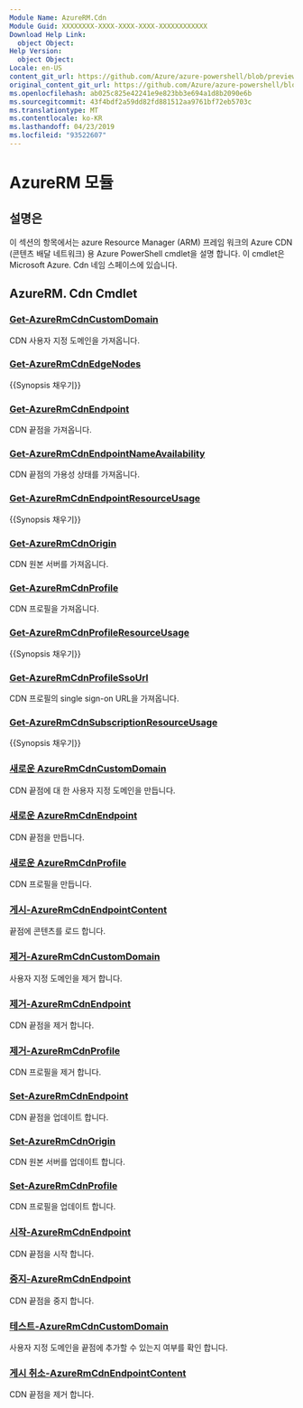 ```yaml
---
Module Name: AzureRM.Cdn
Module Guid: XXXXXXXX-XXXX-XXXX-XXXX-XXXXXXXXXXXX
Download Help Link:
  object Object: 
Help Version:
  object Object: 
Locale: en-US
content_git_url: https://github.com/Azure/azure-powershell/blob/preview/src/ResourceManager/Cdn/Commands.Cdn/help/AzureRM.Cdn.md
original_content_git_url: https://github.com/Azure/azure-powershell/blob/preview/src/ResourceManager/Cdn/Commands.Cdn/help/AzureRM.Cdn.md
ms.openlocfilehash: ab025c825e42241e9e823bb3e694a1d8b2090e6b
ms.sourcegitcommit: 43f4bdf2a59dd82fd881512aa9761bf72eb5703c
ms.translationtype: MT
ms.contentlocale: ko-KR
ms.lasthandoff: 04/23/2019
ms.locfileid: "93522607"
---
```

# AzureRM 모듈
## 설명은
이 섹션의 항목에서는 azure Resource Manager (ARM) 프레임 워크의 Azure CDN (콘텐츠 배달 네트워크) 용 Azure PowerShell cmdlet을 설명 합니다. 이 cmdlet은 Microsoft Azure. Cdn 네임 스페이스에 있습니다.

## AzureRM. Cdn Cmdlet
### [Get-AzureRmCdnCustomDomain](Get-AzureRmCdnCustomDomain.md)
CDN 사용자 지정 도메인을 가져옵니다.

### [Get-AzureRmCdnEdgeNodes](Get-AzureRmCdnEdgeNodes.md)
{{Synopsis 채우기}}

### [Get-AzureRmCdnEndpoint](Get-AzureRmCdnEndpoint.md)
CDN 끝점을 가져옵니다.

### [Get-AzureRmCdnEndpointNameAvailability](Get-AzureRmCdnEndpointNameAvailability.md)
CDN 끝점의 가용성 상태를 가져옵니다.

### [Get-AzureRmCdnEndpointResourceUsage](Get-AzureRmCdnEndpointResourceUsage.md)
{{Synopsis 채우기}}

### [Get-AzureRmCdnOrigin](Get-AzureRmCdnOrigin.md)
CDN 원본 서버를 가져옵니다.

### [Get-AzureRmCdnProfile](Get-AzureRmCdnProfile.md)
CDN 프로필을 가져옵니다.

### [Get-AzureRmCdnProfileResourceUsage](Get-AzureRmCdnProfileResourceUsage.md)
{{Synopsis 채우기}}

### [Get-AzureRmCdnProfileSsoUrl](Get-AzureRmCdnProfileSsoUrl.md)
CDN 프로필의 single sign-on URL을 가져옵니다.

### [Get-AzureRmCdnSubscriptionResourceUsage](Get-AzureRmCdnSubscriptionResourceUsage.md)
{{Synopsis 채우기}}

### [새로운 AzureRmCdnCustomDomain](New-AzureRmCdnCustomDomain.md)
CDN 끝점에 대 한 사용자 지정 도메인을 만듭니다.

### [새로운 AzureRmCdnEndpoint](New-AzureRmCdnEndpoint.md)
CDN 끝점을 만듭니다.

### [새로운 AzureRmCdnProfile](New-AzureRmCdnProfile.md)
CDN 프로필을 만듭니다.

### [게시-AzureRmCdnEndpointContent](Publish-AzureRmCdnEndpointContent.md)
끝점에 콘텐츠를 로드 합니다.

### [제거-AzureRmCdnCustomDomain](Remove-AzureRmCdnCustomDomain.md)
사용자 지정 도메인을 제거 합니다.

### [제거-AzureRmCdnEndpoint](Remove-AzureRmCdnEndpoint.md)
CDN 끝점을 제거 합니다.

### [제거-AzureRmCdnProfile](Remove-AzureRmCdnProfile.md)
CDN 프로필을 제거 합니다.

### [Set-AzureRmCdnEndpoint](Set-AzureRmCdnEndpoint.md)
CDN 끝점을 업데이트 합니다.

### [Set-AzureRmCdnOrigin](Set-AzureRmCdnOrigin.md)
CDN 원본 서버를 업데이트 합니다.

### [Set-AzureRmCdnProfile](Set-AzureRmCdnProfile.md)
CDN 프로필을 업데이트 합니다.

### [시작-AzureRmCdnEndpoint](Start-AzureRmCdnEndpoint.md)
CDN 끝점을 시작 합니다.

### [중지-AzureRmCdnEndpoint](Stop-AzureRmCdnEndpoint.md)
CDN 끝점을 중지 합니다.

### [테스트-AzureRmCdnCustomDomain](Test-AzureRmCdnCustomDomain.md)
사용자 지정 도메인을 끝점에 추가할 수 있는지 여부를 확인 합니다.

### [게시 취소-AzureRmCdnEndpointContent](Unpublish-AzureRmCdnEndpointContent.md)
CDN 끝점을 제거 합니다.

